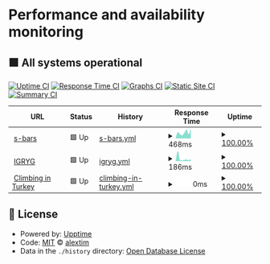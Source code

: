# Performance and availability monitoring

## <!--live status--> **🟩 All systems operational**

[![Uptime CI](https://github.com/alextim/upptime/workflows/Uptime%20CI/badge.svg)](https://github.com/upptime/upptime/actions?query=workflow%3A%22Uptime+CI%22)
[![Response Time CI](https://github.com/alextim/upptime/workflows/Response%20Time%20CI/badge.svg)](https://github.com/upptime/upptime/actions?query=workflow%3A%22Response+Time+CI%22)
[![Graphs CI](https://github.com/alextim/upptime/workflows/Graphs%20CI/badge.svg)](https://github.com/upptime/upptime/actions?query=workflow%3A%22Graphs+CI%22)
[![Static Site CI](https://github.com/alextim/upptime/workflows/Static%20Site%20CI/badge.svg)](https://github.com/upptime/upptime/actions?query=workflow%3A%22Static+Site+CI%22)
[![Summary CI](https://github.com/alextim/upptime/workflows/Summary%20CI/badge.svg)](https://github.com/upptime/upptime/actions?query=workflow%3A%22Summary+CI%22)

<!--start: status pages-->
<!-- This summary is generated by Upptime (https://github.com/upptime/upptime) -->
<!-- Do not edit this manually, your changes will be overwritten -->
<!-- prettier-ignore -->
| URL | Status | History | Response Time | Uptime |
| --- | ------ | ------- | ------------- | ------ |
| <img alt="" src="https://s-bars.com/favicon.ico" height="13"> [s-bars](https://s-bars.com) | 🟩 Up | [s-bars.yml](https://github.com/alextim/upptime/commits/HEAD/history/s-bars.yml) | <details><summary><img alt="Response time graph" src="./graphs/s-bars/response-time-week.png" height="20"> 468ms</summary><br><a href="https://alextim.github.io/upptime/history/s-bars"><img alt="Response time 483" src="https://img.shields.io/endpoint?url=https%3A%2F%2Fraw.githubusercontent.com%2Falextim%2Fupptime%2FHEAD%2Fapi%2Fs-bars%2Fresponse-time.json"></a><br><a href="https://alextim.github.io/upptime/history/s-bars"><img alt="24-hour response time 883" src="https://img.shields.io/endpoint?url=https%3A%2F%2Fraw.githubusercontent.com%2Falextim%2Fupptime%2FHEAD%2Fapi%2Fs-bars%2Fresponse-time-day.json"></a><br><a href="https://alextim.github.io/upptime/history/s-bars"><img alt="7-day response time 468" src="https://img.shields.io/endpoint?url=https%3A%2F%2Fraw.githubusercontent.com%2Falextim%2Fupptime%2FHEAD%2Fapi%2Fs-bars%2Fresponse-time-week.json"></a><br><a href="https://alextim.github.io/upptime/history/s-bars"><img alt="30-day response time 478" src="https://img.shields.io/endpoint?url=https%3A%2F%2Fraw.githubusercontent.com%2Falextim%2Fupptime%2FHEAD%2Fapi%2Fs-bars%2Fresponse-time-month.json"></a><br><a href="https://alextim.github.io/upptime/history/s-bars"><img alt="1-year response time 480" src="https://img.shields.io/endpoint?url=https%3A%2F%2Fraw.githubusercontent.com%2Falextim%2Fupptime%2FHEAD%2Fapi%2Fs-bars%2Fresponse-time-year.json"></a></details> | <details><summary><a href="https://alextim.github.io/upptime/history/s-bars">100.00%</a></summary><a href="https://alextim.github.io/upptime/history/s-bars"><img alt="All-time uptime 100.00%" src="https://img.shields.io/endpoint?url=https%3A%2F%2Fraw.githubusercontent.com%2Falextim%2Fupptime%2FHEAD%2Fapi%2Fs-bars%2Fuptime.json"></a><br><a href="https://alextim.github.io/upptime/history/s-bars"><img alt="24-hour uptime 100.00%" src="https://img.shields.io/endpoint?url=https%3A%2F%2Fraw.githubusercontent.com%2Falextim%2Fupptime%2FHEAD%2Fapi%2Fs-bars%2Fuptime-day.json"></a><br><a href="https://alextim.github.io/upptime/history/s-bars"><img alt="7-day uptime 100.00%" src="https://img.shields.io/endpoint?url=https%3A%2F%2Fraw.githubusercontent.com%2Falextim%2Fupptime%2FHEAD%2Fapi%2Fs-bars%2Fuptime-week.json"></a><br><a href="https://alextim.github.io/upptime/history/s-bars"><img alt="30-day uptime 100.00%" src="https://img.shields.io/endpoint?url=https%3A%2F%2Fraw.githubusercontent.com%2Falextim%2Fupptime%2FHEAD%2Fapi%2Fs-bars%2Fuptime-month.json"></a><br><a href="https://alextim.github.io/upptime/history/s-bars"><img alt="1-year uptime 100.00%" src="https://img.shields.io/endpoint?url=https%3A%2F%2Fraw.githubusercontent.com%2Falextim%2Fupptime%2FHEAD%2Fapi%2Fs-bars%2Fuptime-year.json"></a></details>
| <img alt="" src="https://igryg.com/favicon.ico" height="13"> [IGRYG](https://igryg.com) | 🟩 Up | [igryg.yml](https://github.com/alextim/upptime/commits/HEAD/history/igryg.yml) | <details><summary><img alt="Response time graph" src="./graphs/igryg/response-time-week.png" height="20"> 186ms</summary><br><a href="https://alextim.github.io/upptime/history/igryg"><img alt="Response time 332" src="https://img.shields.io/endpoint?url=https%3A%2F%2Fraw.githubusercontent.com%2Falextim%2Fupptime%2FHEAD%2Fapi%2Figryg%2Fresponse-time.json"></a><br><a href="https://alextim.github.io/upptime/history/igryg"><img alt="24-hour response time 241" src="https://img.shields.io/endpoint?url=https%3A%2F%2Fraw.githubusercontent.com%2Falextim%2Fupptime%2FHEAD%2Fapi%2Figryg%2Fresponse-time-day.json"></a><br><a href="https://alextim.github.io/upptime/history/igryg"><img alt="7-day response time 186" src="https://img.shields.io/endpoint?url=https%3A%2F%2Fraw.githubusercontent.com%2Falextim%2Fupptime%2FHEAD%2Fapi%2Figryg%2Fresponse-time-week.json"></a><br><a href="https://alextim.github.io/upptime/history/igryg"><img alt="30-day response time 421" src="https://img.shields.io/endpoint?url=https%3A%2F%2Fraw.githubusercontent.com%2Falextim%2Fupptime%2FHEAD%2Fapi%2Figryg%2Fresponse-time-month.json"></a><br><a href="https://alextim.github.io/upptime/history/igryg"><img alt="1-year response time 284" src="https://img.shields.io/endpoint?url=https%3A%2F%2Fraw.githubusercontent.com%2Falextim%2Fupptime%2FHEAD%2Fapi%2Figryg%2Fresponse-time-year.json"></a></details> | <details><summary><a href="https://alextim.github.io/upptime/history/igryg">100.00%</a></summary><a href="https://alextim.github.io/upptime/history/igryg"><img alt="All-time uptime 100.00%" src="https://img.shields.io/endpoint?url=https%3A%2F%2Fraw.githubusercontent.com%2Falextim%2Fupptime%2FHEAD%2Fapi%2Figryg%2Fuptime.json"></a><br><a href="https://alextim.github.io/upptime/history/igryg"><img alt="24-hour uptime 100.00%" src="https://img.shields.io/endpoint?url=https%3A%2F%2Fraw.githubusercontent.com%2Falextim%2Fupptime%2FHEAD%2Fapi%2Figryg%2Fuptime-day.json"></a><br><a href="https://alextim.github.io/upptime/history/igryg"><img alt="7-day uptime 100.00%" src="https://img.shields.io/endpoint?url=https%3A%2F%2Fraw.githubusercontent.com%2Falextim%2Fupptime%2FHEAD%2Fapi%2Figryg%2Fuptime-week.json"></a><br><a href="https://alextim.github.io/upptime/history/igryg"><img alt="30-day uptime 100.00%" src="https://img.shields.io/endpoint?url=https%3A%2F%2Fraw.githubusercontent.com%2Falextim%2Fupptime%2FHEAD%2Fapi%2Figryg%2Fuptime-month.json"></a><br><a href="https://alextim.github.io/upptime/history/igryg"><img alt="1-year uptime 100.00%" src="https://img.shields.io/endpoint?url=https%3A%2F%2Fraw.githubusercontent.com%2Falextim%2Fupptime%2FHEAD%2Fapi%2Figryg%2Fuptime-year.json"></a></details>
| <img alt="" src="https://climbing-in-turkey.netlify.app/favicon.ico" height="13"> [Climbing in Turkey](https://climbing-in-turkey.netlify.app) | 🟩 Up | [climbing-in-turkey.yml](https://github.com/alextim/upptime/commits/HEAD/history/climbing-in-turkey.yml) | <details><summary><img alt="Response time graph" src="./graphs/climbing-in-turkey/response-time-week.png" height="20"> 0ms</summary><br><a href="https://alextim.github.io/upptime/history/climbing-in-turkey"><img alt="Response time 0" src="https://img.shields.io/endpoint?url=https%3A%2F%2Fraw.githubusercontent.com%2Falextim%2Fupptime%2FHEAD%2Fapi%2Fclimbing-in-turkey%2Fresponse-time.json"></a><br><a href="https://alextim.github.io/upptime/history/climbing-in-turkey"><img alt="24-hour response time 0" src="https://img.shields.io/endpoint?url=https%3A%2F%2Fraw.githubusercontent.com%2Falextim%2Fupptime%2FHEAD%2Fapi%2Fclimbing-in-turkey%2Fresponse-time-day.json"></a><br><a href="https://alextim.github.io/upptime/history/climbing-in-turkey"><img alt="7-day response time 0" src="https://img.shields.io/endpoint?url=https%3A%2F%2Fraw.githubusercontent.com%2Falextim%2Fupptime%2FHEAD%2Fapi%2Fclimbing-in-turkey%2Fresponse-time-week.json"></a><br><a href="https://alextim.github.io/upptime/history/climbing-in-turkey"><img alt="30-day response time 0" src="https://img.shields.io/endpoint?url=https%3A%2F%2Fraw.githubusercontent.com%2Falextim%2Fupptime%2FHEAD%2Fapi%2Fclimbing-in-turkey%2Fresponse-time-month.json"></a><br><a href="https://alextim.github.io/upptime/history/climbing-in-turkey"><img alt="1-year response time 0" src="https://img.shields.io/endpoint?url=https%3A%2F%2Fraw.githubusercontent.com%2Falextim%2Fupptime%2FHEAD%2Fapi%2Fclimbing-in-turkey%2Fresponse-time-year.json"></a></details> | <details><summary><a href="https://alextim.github.io/upptime/history/climbing-in-turkey">100.00%</a></summary><a href="https://alextim.github.io/upptime/history/climbing-in-turkey"><img alt="All-time uptime 100.00%" src="https://img.shields.io/endpoint?url=https%3A%2F%2Fraw.githubusercontent.com%2Falextim%2Fupptime%2FHEAD%2Fapi%2Fclimbing-in-turkey%2Fuptime.json"></a><br><a href="https://alextim.github.io/upptime/history/climbing-in-turkey"><img alt="24-hour uptime 100.00%" src="https://img.shields.io/endpoint?url=https%3A%2F%2Fraw.githubusercontent.com%2Falextim%2Fupptime%2FHEAD%2Fapi%2Fclimbing-in-turkey%2Fuptime-day.json"></a><br><a href="https://alextim.github.io/upptime/history/climbing-in-turkey"><img alt="7-day uptime 100.00%" src="https://img.shields.io/endpoint?url=https%3A%2F%2Fraw.githubusercontent.com%2Falextim%2Fupptime%2FHEAD%2Fapi%2Fclimbing-in-turkey%2Fuptime-week.json"></a><br><a href="https://alextim.github.io/upptime/history/climbing-in-turkey"><img alt="30-day uptime 100.00%" src="https://img.shields.io/endpoint?url=https%3A%2F%2Fraw.githubusercontent.com%2Falextim%2Fupptime%2FHEAD%2Fapi%2Fclimbing-in-turkey%2Fuptime-month.json"></a><br><a href="https://alextim.github.io/upptime/history/climbing-in-turkey"><img alt="1-year uptime 100.00%" src="https://img.shields.io/endpoint?url=https%3A%2F%2Fraw.githubusercontent.com%2Falextim%2Fupptime%2FHEAD%2Fapi%2Fclimbing-in-turkey%2Fuptime-year.json"></a></details>

<!--end: status pages-->

## 📄 License

- Powered by: [Upptime](https://github.com/upptime/upptime)
- Code: [MIT](./LICENSE) © [alextim](https://alextim.github.io/upptime)
- Data in the `./history` directory: [Open Database License](https://opendatacommons.org/licenses/odbl/1-0/)
